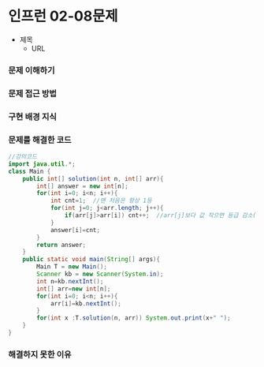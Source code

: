 # 인프런 02-08문제
- 제목
    - URL

### 문제 이해하기

### 문제 접근 방법

### 구현 배경 지식

### 문제를 해결한 코드
```java
//강의코드
import java.util.*;
class Main {	
	public int[] solution(int n, int[] arr){
		int[] answer = new int[n];
		for(int i=0; i<n; i++){
			int cnt=1;  //맨 처음은 항상 1등
			for(int j=0; j<arr.length; j++){
				if(arr[j]>arr[i]) cnt++;  //arr[j]보다 값 작으면 등급 감소(cnt++)
			}
			answer[i]=cnt;
		}
		return answer;
	}
	public static void main(String[] args){
		Main T = new Main();
		Scanner kb = new Scanner(System.in);
		int n=kb.nextInt();
		int[] arr=new int[n];
		for(int i=0; i<n; i++){
			arr[i]=kb.nextInt();
		}
		for(int x :T.solution(n, arr)) System.out.print(x+" ");
	}
}

```

### 해결하지 못한 이유
